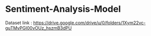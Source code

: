 # Sentiment-Analysis-Model

Dataset link : https://drive.google.com/drive/u/0/folders/1Xym22vc-guTMvPGI00vOUz_hszmB3dPU
